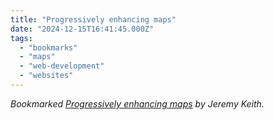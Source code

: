 ```yaml
---
title: "Progressively enhancing maps"
date: "2024-12-15T16:41:45.000Z"
tags: 
  - "bookmarks"
  - "maps"
  - "web-development"
  - "websites"
---
```


_Bookmarked [Progressively enhancing maps](https://adactio.com/journal/21606) by Jeremy Keith._

